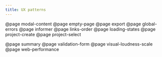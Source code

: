 ```yaml
---
title: UX patterns
---
```


@page modal-content
@page empty-page
@page export
@page global-errors
@page informer
@page links-order
@page loading-states
@page project-create
@page project-select

@page summary
@page validation-form
@page visual-loudness-scale
@page web-performance
